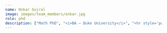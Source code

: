 ```yaml
---
name: Onkar Gujral
image: images/team_members/onkar.jpg
role: phd
description: ["Math PhD", "<i>BA — Duke University</i>", "<hr style='padding: 1px;margin: 2px;'/>", "Interests: machine learning for biology, interpretability"]
---
```


